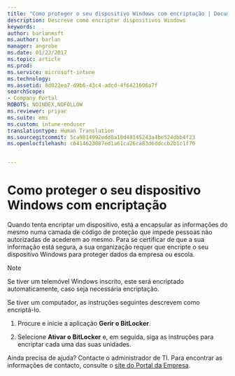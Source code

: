 ```yaml
---
title: "Como proteger o seu dispositivo Windows com encriptação | Documentos da Microsoft"
description: Descreve como encriptar dispositivos Windows
keywords: 
author: barlanmsft
ms.author: barlan
manager: angrobe
ms.date: 01/23/2017
ms.topic: article
ms.prod: 
ms.service: microsoft-intune
ms.technology: 
ms.assetid: 8d022ea7-d9b6-43c4-adcd-4f6421606a7f
searchScope:
- Company Portal
ROBOTS: NOINDEX,NOFOLLOW
ms.reviewer: priyar
ms.suite: ems
ms.custom: intune-enduser
translationtype: Human Translation
ms.sourcegitcommit: 5ca9814992edd0a18d48145243a4be524dbb4f23
ms.openlocfilehash: c6414623087ed1a61ca26ca83d6ddccb2b1c1f70


---
```



# <a name="how-to-protect-your-windows-device-using-encryption"></a>Como proteger o seu dispositivo Windows com encriptação

Quando tenta encriptar um dispositivo, está a encapsular as informações do mesmo numa camada de código de proteção que impede pessoas não autorizadas de acederem ao mesmo. Para se certificar de que a sua informação está segura, a sua organização requer que encripte o seu dispositivo Windows para proteger dados da empresa ou escola.

> [!Note]
> Se tiver um telemóvel Windows inscrito, este será encriptado automaticamente, caso seja necessária encriptação.

Se tiver um computador, as instruções seguintes descrevem como encriptá-lo.

1.  Procure e inicie a aplicação **Gerir o BitLocker**.

2.  Selecione **Ativar o BitLocker** e, em seguida, siga as instruções para encriptar cada uma das suas unidades.

Ainda precisa de ajuda? Contacte o administrador de TI. Para encontrar as informações de contacto, consulte o [site do Portal da Empresa](http://portal.manage.microsoft.com).



<!--HONumber=Jan17_HO5-->


